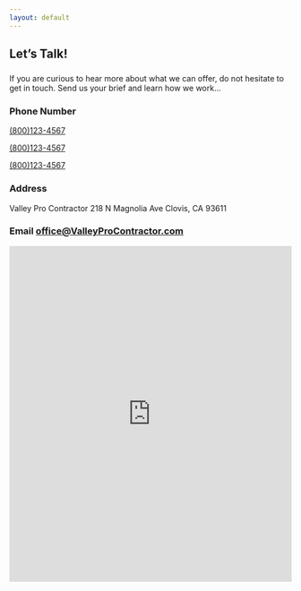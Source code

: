 ```yaml
---
layout: default
---
```

 <section id="contact-page" class="wow fadeInUp contact-section">
        <div class="row">
		<div class="col-lg-2 cont-left">   
		</div>
          <div class="col-lg-4 cont-left">          
			<h2>Let’s Talk!</h2>
			<h3 class="title-border"></h3>
			<p>If you are curious to hear more about what we can offer, do not hesitate to get in touch. Send us your brief and learn how we work...</p>
			<div class="left-add">
			<div class="contact-number">             
              <h3><i class="ion-ios-telephone-outline"></i> Phone Number</h3>
              <p><a href="tel:(800)123-4567">(800)123-4567</a></p>
			  <p><a href="tel:(800)123-4567">(800)123-4567</a></p>
			  <p><a href="tel:(800)123-4567">(800)123-4567</a></p>
            </div>
			<div class="contact-add"> 
              <h3><i class="ion-ios-location-outline"></i> Address</h3>
              <p>Valley Pro Contractor 218 N Magnolia Ave Clovis, CA 93611 </p>
            </div>
			<div class="contact-mail">
              <h3><i class="ion-ios-email-outline"></i> Email <a href="mailto:office@ValleyProContractor.com">office@ValleyProContractor.com</a></h3>
            </div>
			</div>
          </div>
		  <div class="col-lg-6">
             <iframe src="https://www.google.com/maps/embed?pb=!1m18!1m12!1m3!1d3025.2935847925814!2d-74.17665108414587!3d40.68953137933431!2m3!1f0!2f0!3f0!3m2!1i1024!2i768!4f13.1!3m3!1m2!1s0x89c252e1c5ec0cef%3A0xb3f3b437c5d7f286!2sNewark+Liberty+International+Airport!5e0!3m2!1sen!2sin!4v1522921811206" width="100%" height="600" frameborder="0" style="border:0" allowfullscreen></iframe>
          </div>
        </div>  
    </section>
